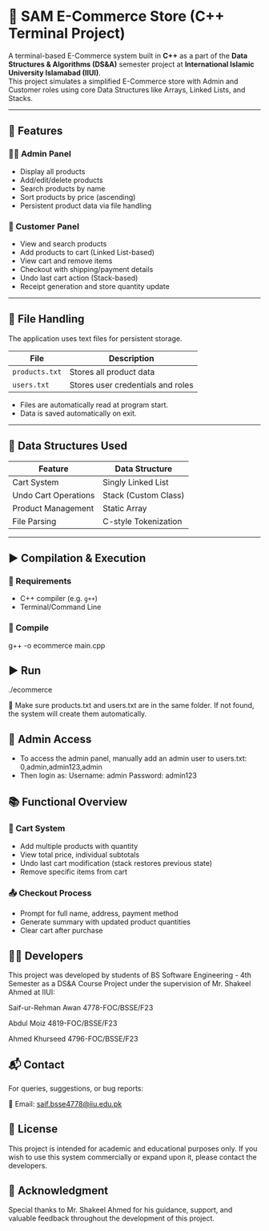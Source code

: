 # 🛒 SAM E-Commerce Store (C++ Terminal Project)

A terminal-based E-Commerce system built in **C++** as a part of the **Data Structures & Algorithms (DS&A)** semester project at **International Islamic University Islamabad (IIUI)**.  
This project simulates a simplified E-Commerce store with Admin and Customer roles using core Data Structures like Arrays, Linked Lists, and Stacks.

---

## 📌 Features

### 👨‍💼 Admin Panel
- Display all products
- Add/edit/delete products
- Search products by name
- Sort products by price (ascending)
- Persistent product data via file handling

### 👥 Customer Panel
- View and search products
- Add products to cart (Linked List-based)
- View cart and remove items
- Checkout with shipping/payment details
- Undo last cart action (Stack-based)
- Receipt generation and store quantity update

---

## 💾 File Handling

The application uses text files for persistent storage.

| File          | Description                          |
|---------------|--------------------------------------|
| `products.txt`| Stores all product data              |
| `users.txt`   | Stores user credentials and roles    |

- Files are automatically read at program start.
- Data is saved automatically on exit.

---

## 🧱 Data Structures Used

| Feature                 | Data Structure       |
|------------------------|----------------------|
| Cart System            | Singly Linked List   |
| Undo Cart Operations   | Stack (Custom Class) |
| Product Management     | Static Array         |
| File Parsing           | C-style Tokenization |

---

## ▶️ Compilation & Execution

### 🧰 Requirements
- C++ compiler (e.g. `g++`)
- Terminal/Command Line

### 🔧 Compile
g++ -o ecommerce main.cpp

## ▶️ Run
./ecommerce

📁 Make sure products.txt and users.txt are in the same folder.
If not found, the system will create them automatically.

## 🔐 Admin Access

- To access the admin panel, manually add an admin user to users.txt:
   0,admin,admin123,admin
- Then login as:
   Username: admin
   Password: admin123

## 📚 Functional Overview

### 🔄 Cart System
- Add multiple products with quantity
- View total price, individual subtotals
- Undo last cart modification (stack restores previous state)
- Remove specific items from cart

### 📤 Checkout Process
- Prompt for full name, address, payment method
- Generate summary with updated product quantities
- Clear cart after purchase

## 🧑‍💻 Developers
This project was developed by students of BS Software Engineering - 4th Semester as a DS&A Course Project under the supervision of Mr. Shakeel Ahmed at IIUI:

Saif-ur-Rehman Awan
4778-FOC/BSSE/F23

Abdul Moiz
4819-FOC/BSSE/F23

Ahmed Khurseed
4796-FOC/BSSE/F23

## 📬 Contact
For queries, suggestions, or bug reports:

📧 Email: saif.bsse4778@iiu.edu.pk

## 📝 License
This project is intended for academic and educational purposes only.
If you wish to use this system commercially or expand upon it, please contact the developers.

## 🙏 Acknowledgment
Special thanks to Mr. Shakeel Ahmed for his guidance, support, and valuable feedback throughout the development of this project.
